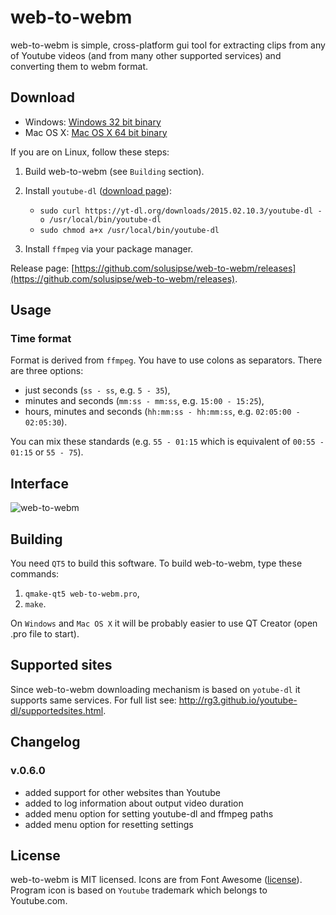 # web-to-webm
web-to-webm is simple, cross-platform gui tool for extracting clips from any of Youtube videos (and from many other supported services) and converting them to webm format.

## Download
- Windows: [Windows 32 bit binary](https://github.com/solusipse/web-to-webm/releases/download/0.5.0/web-to-webm-windows-32-rc1-0.5.0.7z)
- Mac OS X: [Mac OS X 64 bit binary](https://github.com/solusipse/web-to-webm/releases/download/0.5.0/web-to-webm-osx-64-rc1-0.5.0.dmg)

If you are on Linux, follow these steps:

1. Build web-to-webm (see `Building` section).
2. Install `youtube-dl` ([download page](http://rg3.github.io/youtube-dl/download.html)):

    - `sudo curl https://yt-dl.org/downloads/2015.02.10.3/youtube-dl -o /usr/local/bin/youtube-dl`
    - `sudo chmod a+x /usr/local/bin/youtube-dl`
    
3. Install `ffmpeg` via your package manager.

Release page: [https://github.com/solusipse/web-to-webm/releases](https://github.com/solusipse/web-to-webm/releases).

## Usage
### Time format
Format is derived from `ffmpeg`. You have to use colons as separators. There are three options:
- just seconds (`ss - ss`, e.g. `5 - 35`),
- minutes and seconds (`mm:ss - mm:ss`, e.g. `15:00 - 15:25`),
- hours, minutes and seconds (`hh:mm:ss - hh:mm:ss`, e.g. `02:05:00 - 02:05:30`).

You can mix these standards (e.g. `55 - 01:15` which is equivalent of `00:55 - 01:15` or `55 - 75`).

## Interface
![web-to-webm](http://solusipse.net/misc/web-to-webm.png)

## Building
You need `QT5` to build this software. To build web-to-webm, type these commands:

1. `qmake-qt5 web-to-webm.pro`,
2. `make`.

On `Windows` and `Mac OS X` it will be probably easier to use QT Creator (open .pro file to start).

## Supported sites
Since web-to-webm downloading mechanism is based on `yotube-dl` it supports same services. For full list see: http://rg3.github.io/youtube-dl/supportedsites.html.

## Changelog

### v.0.6.0
- added support for other websites than Youtube
- added to log information about output video duration
- added menu option for setting youtube-dl and ffmpeg paths
- added menu option for resetting settings

## License
web-to-webm is MIT licensed. Icons are from Font Awesome ([license](http://fortawesome.github.io/Font-Awesome/license/)). Program icon is based on `Youtube` trademark which belongs to Youtube.com.
